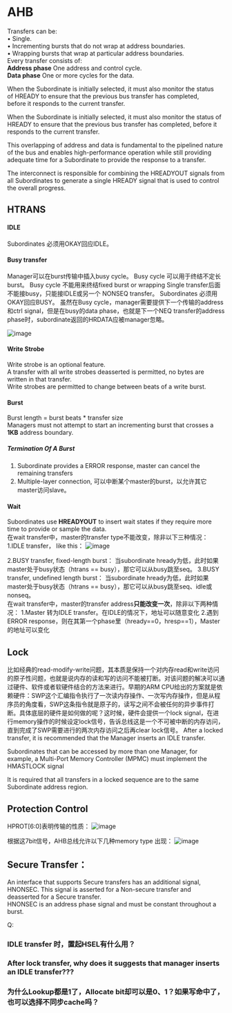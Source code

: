 # AHB
Transfers can be:  
• Single.  
• Incrementing bursts that do not wrap at address boundaries.  
• Wrapping bursts that wrap at particular address boundaries.  
Every transfer consists of:  
**Address phase** One address and control cycle.  
**Data phase** One or more cycles for the data.  

When the Subordinate is initially selected, it must also monitor the status  
of HREADY to ensure that the previous bus transfer has completed,  
before it responds to the current transfer.  

When the Subordinate is initially selected, it must also monitor the status 
of HREADY to ensure that the previous bus transfer has completed, 
before it responds to the current transfer.

This overlapping of 
address and data is fundamental to the pipelined nature of the bus and enables high-performance operation while 
still providing adequate time for a Subordinate to provide the response to a transfer.

The interconnect is responsible for 
combining the HREADYOUT signals from all Subordinates to generate a single HREADY signal that is used to 
control the overall progress.

## HTRANS ##  
#### IDLE ####  
Subordinates 必须用OKAY回应IDLE。
#### Busy transfer
Manager可以在burst传输中插入busy cycle。
Busy cycle 可以用于终结不定长burst。
Busy cycle 不能用来终结fixed burst or wrapping
Single transfer后面不能接busy，只能接IDLE或另一个 NONSEQ transfer。
Subordinates 必须用OKAY回应BUSY。
虽然在Busy cycle，manager需要提供下一个传输的address和ctrl signal，但是在busy的data phase，也就是下一个NEQ transfer的address phase时，subordinate返回的HRDATA应被manager忽略。

![image](https://user-images.githubusercontent.com/34599267/180637282-3ca33630-208e-4b66-84aa-0e8fa38f5532.png)

#### Write Strobe ####
Write strobe is an optional feature.  
A transfer with all write strobes deasserted is permitted, no bytes are written in that transfer.  
Write strobes are permitted to change between beats of a write burst.  

#### Burst ####
Burst length = burst beats * transfer size  
Managers must not attempt to start an incrementing burst that crosses a **1KB** address boundary.
##### Termination Of A Burst  
1. Subordinate provides a ERROR response, master can cancel the remaining transfers
2. Multiple-layer connection, 可以中断某个master的burst，以允许其它master访问slave。


#### Wait 
Subordinates use **HREADYOUT** to insert wait states if they require more time to provide or sample the data.   
在wait transfer中，master的transfer type不能改变，除非以下三种情况：  
  1.IDLE transfer， like this：
  ![image](https://user-images.githubusercontent.com/34599267/184521808-c1842dcc-360b-4091-95df-bd485e8f7d6d.png)

  2.BUSY transfer, fixed-length burst： 当subordinate hready为低，此时如果master处于busy状态（htrans == busy），那它可以从busy跳至seq。
  3.BUSY transfer, undefined length burst： 当subordinate hready为低，此时如果master处于busy状态（htrans == busy），那它可以从busy跳至seq、idle或nonseq。  
在wait transfer中，master的transfer address**只能改变一次**，除非以下两种情况：
  1.Master 转为IDLE transfer。在IDLE的情况下，地址可以随意变化
  2.遇到ERROR response，则在其第一个phase里（hready==0，hresp==1），Master的地址可以变化
  

## Lock ##
比如经典的read-modify-write问题，其本质是保持一个对内存read和write访问的原子性问题，也就是说内存的读和写的访问不能被打断。对该问题的解决可以通过硬件、软件或者软硬件结合的方法来进行。早期的ARM CPU给出的方案就是依赖硬件：SWP这个汇编指令执行了一次读内存操作、一次写内存操作，但是从程序员的角度看，SWP这条指令就是原子的，读写之间不会被任何的异步事件打断。具体底层的硬件是如何做的呢？这时候，硬件会提供一个lock signal，在进行memory操作的时候设定lock信号，告诉总线这是一个不可被中断的内存访问，直到完成了SWP需要进行的两次内存访问之后再clear lock信号。
After a locked transfer, it is recommended that the Manager inserts an IDLE transfer.

Subordinates that can be accessed by more than one Manager, for example, 
a Multi-Port Memory Controller (MPMC) must implement the HMASTLOCK signal

It is required that all transfers in a locked sequence are to the same Subordinate address region.

## Protection Control  
HPROT[6:0]表明传输的性质：
![image](https://user-images.githubusercontent.com/34599267/184522694-0707fcb3-c36c-44a2-8c97-a38f13a19b32.png)

根据这7bit信号，AHB总线允许以下几种memory type 出现：
![image](https://user-images.githubusercontent.com/34599267/184530514-5ac849be-1871-46a1-b243-020524a04ab1.png)

## Secure Transfer：
An interface that supports Secure transfers has an additional signal, HNONSEC. This signal is asserted for a 
Non-secure transfer and deasserted for a Secure transfer.  
HNONSEC is an address phase signal and must be constant throughout a burst.  

Q:
### IDLE transfer 时，置起HSEL有什么用？
### After lock transfer, why does it suggests that manager inserts an IDLE transfer???

### 为什么Lookup都是1了，Allocate bit却可以是0、1？如果写命中了，也可以选择不同步cache吗？


